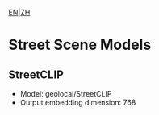 [EN](README.md)|[ZH](../../zh/special_embedding/street_clip_series/README.md)
# Street Scene Models

## StreetCLIP
- Model: geolocal/StreetCLIP
- Output embedding dimension: 768 